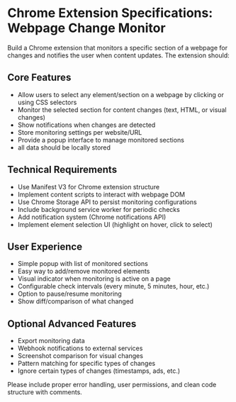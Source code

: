 # Chrome Extension Specifications: Webpage Change Monitor

Build a Chrome extension that monitors a specific section of a webpage for changes and notifies the user when content updates. The extension should:

## Core Features

- Allow users to select any element/section on a webpage by clicking or using CSS selectors
- Monitor the selected section for content changes (text, HTML, or visual changes)
- Show notifications when changes are detected
- Store monitoring settings per website/URL
- Provide a popup interface to manage monitored sections
- all data should be locally stored

## Technical Requirements

- Use Manifest V3 for Chrome extension structure
- Implement content scripts to interact with webpage DOM
- Use Chrome Storage API to persist monitoring configurations
- Include background service worker for periodic checks
- Add notification system (Chrome notifications API)
- Implement element selection UI (highlight on hover, click to select)

## User Experience

- Simple popup with list of monitored sections
- Easy way to add/remove monitored elements
- Visual indicator when monitoring is active on a page
- Configurable check intervals (every minute, 5 minutes, hour, etc.)
- Option to pause/resume monitoring
- Show diff/comparison of what changed

## Optional Advanced Features

- Export monitoring data
- Webhook notifications to external services
- Screenshot comparison for visual changes
- Pattern matching for specific types of changes
- Ignore certain types of changes (timestamps, ads, etc.)

Please include proper error handling, user permissions, and clean code structure with comments.
